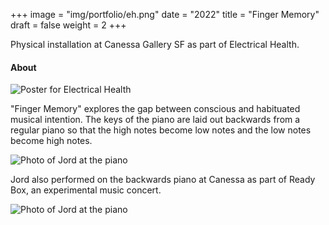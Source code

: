 +++
image = "img/portfolio/eh.png"
date = "2022"
title = "Finger Memory"
draft = false
weight = 2
+++

Physical installation at Canessa Gallery SF as part of Electrical Health.
<!--more-->

#### About

![Poster for Electrical Health](/img/portfolio/res/electricalhealth.png)

"Finger Memory" explores the gap between conscious and habituated musical intention. The keys of the piano are laid out backwards from a regular piano so that the high notes become low notes and the low notes become high notes.

![Photo of Jord at the piano](/img/portfolio/res/fingermem.png)

Jord also performed on the backwards piano at Canessa as part of Ready Box, an experimental music concert.

![Photo of Jord at the piano](/img/portfolio/res/readybox.png)
